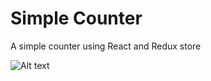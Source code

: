 # Simple Counter 

A simple counter using React and Redux store

![Alt text](https://github.com/alwinjohns/Simple-React-Redux-Example-Hello-World-Counter/blob/master/Screen%20Shot%202017-03-18%20at%209.46.18%20PM.png "Optional title")


